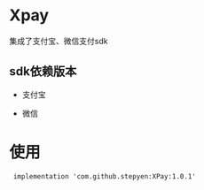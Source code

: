 
# Xpay 
集成了支付宝、微信支付sdk  

## sdk依赖版本
 - 支付宝 
 
 - 微信  

# 使用
```
 implementation 'com.github.stepyen:XPay:1.0.1'
```

